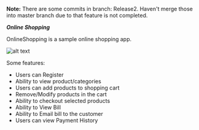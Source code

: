 **Note:** There are some commits in branch: Release2. Haven't merge those into master branch due to that feature is not completed.

***Online Shopping***

OnlineShopping is a sample online shopping app.

![alt text](https://img.freepik.com/free-photo/online-shopping-concept-shopping-cart-small-boxes-laptop-desk_34986-382.jpg?size=626&ext=jpg)

Some features:
* Users can Register  
* Ability to view product/categories   
* Users can add products to shopping cart  
* Remove/Modify products in the cart  
* Ability to checkout selected products  
* Ability to View Bill  
* Ability to Email bill to the customer  
* Users can view Payment History  

